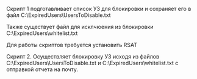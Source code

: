 Скрипт 1 подготавливает список УЗ для блокировки и сохраняет его в файл C:\ExpiredUsers\UsersToDisable.txt

Также существует файл для исклчюения из блокировки C:\ExpiredUsers\whitelist.txt

Для работы скриптов требуется установить RSAT

Скрипт 2. Осуществляет блокировку УЗ исходя из файлов C:\ExpiredUsers\UsersToDisable.txt и C:\ExpiredUsers\whitelist.txt с отправкой отчета на почту.
